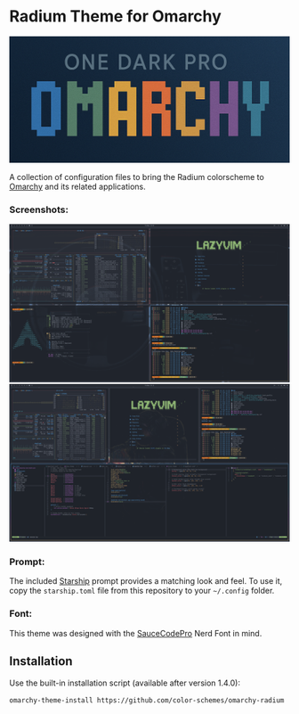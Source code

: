 # Radium Theme for Omarchy

![Omarchy Radium](./assets/title.png)

A collection of configuration files to bring the Radium colorscheme to [Omarchy](https://omarchy.org/) and its related applications.

### Screenshots:

![Omarchy Radium Screenshot](./assets/screen1.png)
![Omarchy Radium Screenshot 2](./assets/screen2.png)

### Prompt:

The included [Starship](https://starship.rs) prompt provides a matching look and feel. To use it, copy the `starship.toml` file from this repository to your `~/.config` folder.

### Font:
This theme was designed with the [SauceCodePro](https://www.nerdfonts.com/font-downloads) Nerd Font in mind.

## Installation

Use the built-in installation script (available after version 1.4.0):

```bash
omarchy-theme-install https://github.com/color-schemes/omarchy-radium
